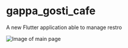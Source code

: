 # gappa_gosti_cafe

A new Flutter application able to manage restro 

![Image of main page](https://github.com/bhushang098/gappa_gosti_cafe/blob/master/gg1.jpg,https://github.com/bhushang098/gappa_gosti_cafe/blob/master/gg2.jpg)
